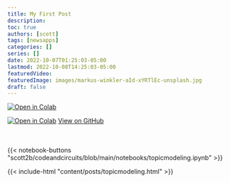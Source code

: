 ```yaml
---
title: My First Post
description:
toc: true
authors: [scott]
tags: [newsapps]
categories: []
series: []
date: 2022-10-07T01:25:03-05:00
lastmod: 2022-10-08T14:25:03-05:00
featuredVideo:
featuredImage: images/markus-winkler-aId-xYRTlEc-unsplash.jpg
draft: false
---
```



[![Open in Colab](https://colab.research.google.com/assets/colab-badge.svg)](https://colab.research.google.com/github/scott2b/codeandcircuits/blob/main/notebooks/topicmodeling.ipynb) <!-- Place this tag where you want the button to render. -->


<div>
  <a style="display: inline-block; height: 52px;" href="https://colab.research.google.com/github/scott2b/codeandcircuits/blob/main/notebooks/topicmodeling.ipynb"><img src="https://colab.research.google.com/assets/colab-badge.svg" alt="Open in Colab"></a>
  <a class="github-button" href="https://github.com/scott2b" aria-label="View on GitHub">View on GitHub</a>
</div>
<script async defer src="https://buttons.github.io/buttons.js"></script>

{{< notebook-buttons "scott2b/codeandcircuits/blob/main/notebooks/topicmodeling.ipynb" >}}

{{< include-html "content/posts/topicmodeling.html" >}}

